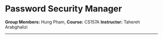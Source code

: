 # Password Security Manager


**Group Members:** Hung Pham, 
**Course:** CS157A 
**Instructor:** Tahereh Arabghalizi  

---
